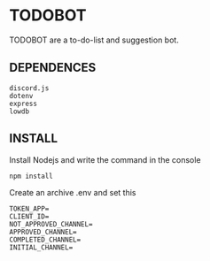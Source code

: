 # TODOBOT

TODOBOT are a to-do-list and suggestion bot.

## DEPENDENCES

```
discord.js
dotenv
express
lowdb
```

## INSTALL

Install Nodejs and write the command in the console

```
npm install
```

Create an archive .env and set this

```
TOKEN_APP=
CLIENT_ID=
NOT_APPROVED_CHANNEL=
APPROVED_CHANNEL=
COMPLETED_CHANNEL=
INITIAL_CHANNEL=
```
